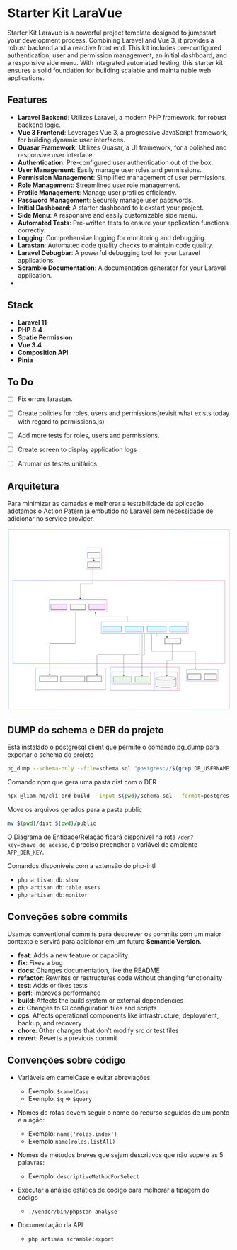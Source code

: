 # Starter Kit LaraVue

Starter Kit Laravue is a powerful project template designed to jumpstart your development process. Combining Laravel and Vue 3, it provides a robust backend and a reactive front end. This kit includes pre-configured authentication, user and permission management, an initial dashboard, and a responsive side menu. With integrated automated testing, this starter kit ensures a solid foundation for building scalable and maintainable web applications.

## Features

- **Laravel Backend**: Utilizes Laravel, a modern PHP framework, for robust backend logic.
- **Vue 3 Frontend**: Leverages Vue 3, a progressive JavaScript framework, for building dynamic user interfaces.
- **Quasar Framework**: Utilizes Quasar, a UI framework, for a polished and responsive user interface.
- **Authentication**: Pre-configured user authentication out of the box.
- **User Management**: Easily manage user roles and permissions.
- **Permission Management**: Simplified management of user permissions.
- **Role Management**: Streamlined user role management.
- **Profile Management**: Manage user profiles efficiently.
- **Password Management**: Securely manage user passwords.
- **Initial Dashboard**: A starter dashboard to kickstart your project.
- **Side Menu**: A responsive and easily customizable side menu.
- **Automated Tests**: Pre-written tests to ensure your application functions correctly.
- **Logging**: Comprehensive logging for monitoring and debugging.
- **Larastan**: Automated code quality checks to maintain code quality.
- **Laravel Debugbar**: A powerful debugging tool for your Laravel applications.
- **Scramble Documentation**: A documentation generator for your Laravel application.
- 
## Stack

- **Laravel 11**
- **PHP 8.4**
- **Spatie Permission**
- **Vue 3.4**
- **Composition API**
- **Pinia**

## To Do

- [ ] Fix errors larastan.
- [ ] Create policies for roles, users and permissions(revisit what exists today with regard to permissions.js)
- [ ] Add more tests for roles, users and permissions.
- [ ] Create screen to display application logs
- [ ] Arrumar os testes unitários


## Arquitetura 

Para minimizar as camadas e melhorar a testabilidade da aplicação adotamos o Action Patern já embutido no Laravel sem necessidade de adicionar no service provider.

![Arquitetura base da Aplicação](./arquitetura.svg)

## DUMP do schema e DER do projeto

Esta instalado o postgresql client que permite o comando pg_dump para exportar o schema do projeto

```bash
pg_dump --schema-only --file=schema.sql "postgres://$(grep DB_USERNAME .env | cut -d '=' -f2):$(grep DB_PASSWORD .env | cut -d '=' -f2)@$(grep DB_HOST .env | cut -d '=' -f2):$(grep DB_PORT .env | cut -d '=' -f2)/$(grep DB_DATABASE .env | cut -d '=' -f2)"
```

Comando npm que gera uma pasta dist com o DER
```bash
npx @liam-hq/cli erd build --input $(pwd)/schema.sql --format=postgres

```
Move os arquivos gerados para a pasta public
```bash
mv $(pwd)/dist $(pwd)/public
```
O Diagrama de Entidade/Relação ficará disponível na rota `/der?key=chave_de_acesso`, é preciso preencher a variável de ambiente `APP_DER_KEY`.

Comandos disponíveis com a extensão do php-intl

- `php artisan db:show`
- `php artisan db:table users`
- `php artisan db:monitor`

## Conveções sobre commits

Usamos conventional commits para descrever os commits com um maior contexto e servirá para adicionar em um futuro **Semantic Version**.

- **feat**: Adds a new feature or capability
- **fix**: Fixes a bug
- **docs**: Changes documentation, like the README
- **refactor**: Rewrites or restructures code without changing functionality
- **test**: Adds or fixes tests
- **perf**: Improves performance
- **build**: Affects the build system or external dependencies
- **ci**: Changes to CI configuration files and scripts
- **ops**: Affects operational components like infrastructure, deployment, backup, and recovery
- **chore**: Other changes that don't modify src or test files
- **revert**: Reverts a previous commit


## Convenções sobre código

* Variáveis em camelCase e evitar abreviações: 
    - Exemplo: `$camelCase`
    - Exemplo: `$q` => `$query` 
    
* Nomes de rotas devem seguir o nome do recurso seguidos de um ponto e a ação: 
    - Exemplo: `name('roles.index')`
    - Exemplo `name(roles.listAll)`

* Nomes de métodos breves que sejam descritivos que não supere as 5 palavras: 
    - Exemplo: `descriptiveMethodForSelect`

* Executar a análise estática de código para melhorar a tipagem do código
    - `./vendor/bin/phpstan analyse`

* Documentação da API
    - `php artisan scramble:export`